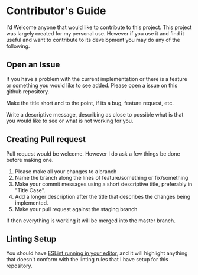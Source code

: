 # Contributor's Guide

I'd Welcome anyone that would like to contribute to this project.  This project
was largely created for my personal use.  However if you use it and find it
useful and want to contribute to its development you may do any of the
following.

## Open an Issue

If you have a problem with the current implementation or there is a feature or
something you would like to see added.  Please open a issue on this github
repository.

Make the title short and to the point, if its a bug, feature request, etc.

Write a descriptive message, describing as close to possible what is that you
would like to see or what is not working for you.

## Creating Pull request

Pull request would be welcome. However I do ask a few things be done before
making one.

1. Please make all your changes to a branch
2. Name the branch along the lines of feature/something or fix/something
2. Make your commit messages using a short descriptive title, preferably in
   "Title Case".
3. Add a longer description after the title that describes the changes being
   implemented.
5. Make your pull request against the staging branch

If then everything is working it will be merged into the master branch.

## Linting Setup

You should have [ESLint running in your editor][1], and it will highlight
anything that doesn't conform with the linting rules that I have setup for this
repository.

[1]: http://eslint.org/docs/user-guide/integrations.html "Eslint"
